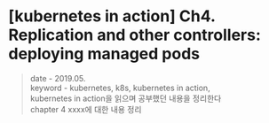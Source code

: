 # [kubernetes in action] Ch4. Replication and other controllers: deploying managed pods
> date - 2019.05.  
> keyword - kubernetes, k8s, kubernetes in action,  
> kubernetes in action을 읽으며 공부했던 내용을 정리한다  
> chapter 4 xxxx에 대한 내용 정리


<br>

